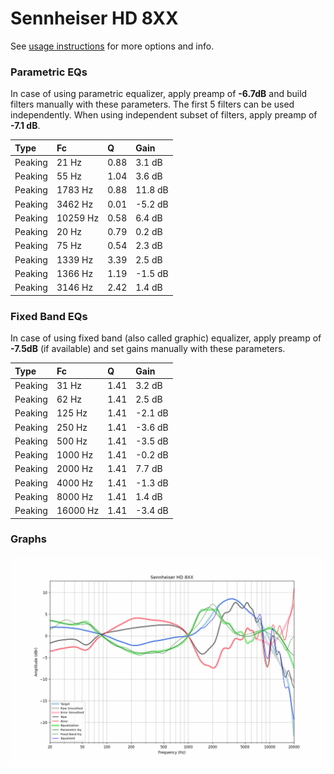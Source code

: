 # Sennheiser HD 8XX
See [usage instructions](https://github.com/jaakkopasanen/AutoEq#usage) for more options and info.

### Parametric EQs
In case of using parametric equalizer, apply preamp of **-6.7dB** and build filters manually
with these parameters. The first 5 filters can be used independently.
When using independent subset of filters, apply preamp of **-7.1 dB**.

| Type    | Fc       |    Q | Gain    |
|:--------|:---------|:-----|:--------|
| Peaking | 21 Hz    | 0.88 | 3.1 dB  |
| Peaking | 55 Hz    | 1.04 | 3.6 dB  |
| Peaking | 1783 Hz  | 0.88 | 11.8 dB |
| Peaking | 3462 Hz  | 0.01 | -5.2 dB |
| Peaking | 10259 Hz | 0.58 | 6.4 dB  |
| Peaking | 20 Hz    | 0.79 | 0.2 dB  |
| Peaking | 75 Hz    | 0.54 | 2.3 dB  |
| Peaking | 1339 Hz  | 3.39 | 2.5 dB  |
| Peaking | 1366 Hz  | 1.19 | -1.5 dB |
| Peaking | 3146 Hz  | 2.42 | 1.4 dB  |

### Fixed Band EQs
In case of using fixed band (also called graphic) equalizer, apply preamp of **-7.5dB**
(if available) and set gains manually with these parameters.

| Type    | Fc       |    Q | Gain    |
|:--------|:---------|:-----|:--------|
| Peaking | 31 Hz    | 1.41 | 3.2 dB  |
| Peaking | 62 Hz    | 1.41 | 2.5 dB  |
| Peaking | 125 Hz   | 1.41 | -2.1 dB |
| Peaking | 250 Hz   | 1.41 | -3.6 dB |
| Peaking | 500 Hz   | 1.41 | -3.5 dB |
| Peaking | 1000 Hz  | 1.41 | -0.2 dB |
| Peaking | 2000 Hz  | 1.41 | 7.7 dB  |
| Peaking | 4000 Hz  | 1.41 | -1.3 dB |
| Peaking | 8000 Hz  | 1.41 | 1.4 dB  |
| Peaking | 16000 Hz | 1.41 | -3.4 dB |

### Graphs
![](./Sennheiser%20HD%208XX.png)